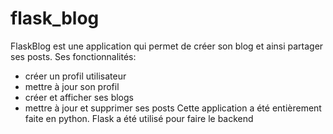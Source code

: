 # flask_blog
FlaskBlog est une application qui  permet de créer son blog et ainsi partager ses posts.
Ses fonctionnalités:
- créer un profil utilisateur
- mettre à jour son profil
- créer et afficher ses blogs 
- mettre à jour et supprimer ses posts
Cette application a été entièrement faite en python. Flask a été utilisé pour faire le backend
